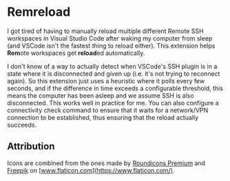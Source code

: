 # Remreload

I got tired of having to manually reload multiple different Remote SSH
workspaces in Visual Studio Code after waking my computer from sleep (and VSCode
isn't the fastest thing to reload either). This extension helps **Rem**ote
workspaces get **reload**ed automatically.

I don't know of a way to actually detect when VSCode's SSH plugin is in a state
where it is disconnected and given up (i.e. it's not trying to reconnect again).
So this extension just uses a heuristic where it polls every few seconds, and if
the difference in time exceeds a configurable threshold, this means the computer
has been asleep and we assume SSH is also disconnected. This works well in
practice for me. You can also configure a connectivity check command to ensure
that it waits for a network/VPN connection to be established, thus ensuring that
the reload actually succeeds.

## Attribution

Icons are combined from the ones made by [Roundicons
Premium](https://www.flaticon.com/authors/roundicons-premium) and
[Freepik](https://www.freepik.com) on
[www.flaticon.com](https://www.flaticon.com/).

